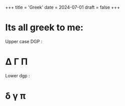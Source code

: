 +++
title = 'Greek'
date = 2024-07-01
draft = false
+++

# Its all greek to me:


Upper case DGP : <h1>&Delta; &Gamma; &Pi;</h1> 

Lower dgp : <h1>&delta; &gamma; &pi;</h1> 
